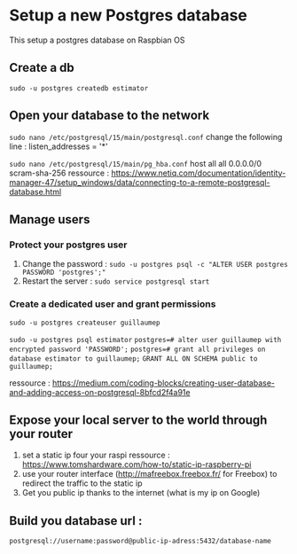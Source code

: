 # Setup a new Postgres database

This setup a postgres database on Raspbian OS

## Create a db

`sudo -u postgres createdb estimator`

## Open your database to the network

`sudo nano /etc/postgresql/15/main/postgresql.conf`
change the following line : listen_addresses = '\*'

`sudo nano /etc/postgresql/15/main/pg_hba.conf`
host all all 0.0.0.0/0 scram-sha-256
ressource : https://www.netiq.com/documentation/identity-manager-47/setup_windows/data/connecting-to-a-remote-postgresql-database.html

## Manage users

### Protect your postgres user

1. Change the password : `sudo -u postgres psql -c "ALTER USER postgres PASSWORD 'postgres';"`
2. Restart the server : `sudo service postgresql start`

### Create a dedicated user and grant permissions

`sudo -u postgres createuser guillaumep`

`sudo -u postgres psql estimator`
`postgres=# alter user guillaumep with encrypted password 'PASSWORD';`
`postgres=# grant all privileges on database estimator to guillaumep;`
`GRANT ALL ON SCHEMA public to guillaumep;`

ressource : https://medium.com/coding-blocks/creating-user-database-and-adding-access-on-postgresql-8bfcd2f4a91e

## Expose your local server to the world through your router

1. set a static ip four your raspi
   ressource : https://www.tomshardware.com/how-to/static-ip-raspberry-pi
2. use your router interface (http://mafreebox.freebox.fr/ for Freebox) to redirect the traffic to the static ip
3. Get you public ip thanks to the internet (what is my ip on Google)

## Build you database url :

`postgresql://username:password@public-ip-adress:5432/database-name`
